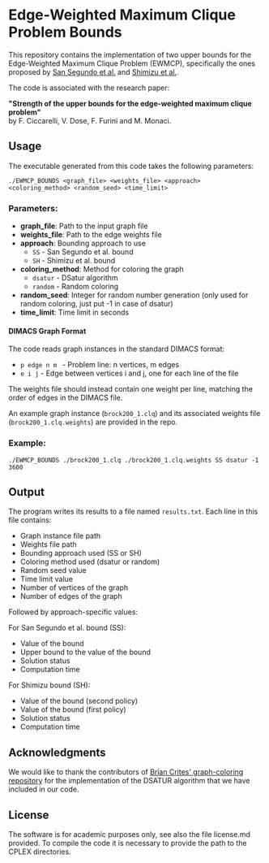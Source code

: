 # Edge-Weighted Maximum Clique Problem Bounds

This repository contains the implementation of two upper bounds for the Edge-Weighted Maximum Clique Problem (EWMCP), specifically the ones proposed by [San Segundo et al.](https://doi.org/10.1016/j.ejor.2019.03.047) and [Shimizu et al.](https://doi.org/10.1016/j.disopt.2020.100583). 

The code is associated with the research paper:

**"Strength of the upper bounds for the edge-weighted maximum clique problem"**  
by F. Ciccarelli, V. Dose, F. Furini and M. Monaci.


## Usage

The executable generated from this code takes the following parameters:

```
./EWMCP_BOUNDS <graph_file> <weights_file> <approach> <coloring_method> <random_seed> <time_limit>
```

### Parameters:

- **graph_file**: Path to the input graph file
- **weights_file**: Path to the edge weights file
- **approach**: Bounding approach to use
  - `SS` - San Segundo et al. bound
  - `SH` - Shimizu et al. bound
- **coloring_method**: Method for coloring the graph
  - `dsatur` - DSatur algorithm
  - `random` - Random coloring
- **random_seed**: Integer for random number generation (only used for random coloring, just put -1 in case of dsatur)
- **time_limit**: Time limit in seconds


#### DIMACS Graph Format

The code reads graph instances in the standard DIMACS format:

- `p edge n m ` - Problem line: n vertices, m edges
- `e i j` - Edge between vertices i and j, one for each line of the file

The weights file should instead contain one weight per line, matching the order of edges in the DIMACS file.

An example graph instance (`brock200_1.clq`) and its associated weights file (`brock200_1.clq.weights`) are provided in the repo.

### Example:
```
./EWMCP_BOUNDS ./brock200_1.clq ./brock200_1.clq.weights SS dsatur -1 3600
```

## Output

The program writes its results to a file named `results.txt`. Each line in this file contains:

- Graph instance file path
- Weights file path
- Bounding approach used (SS or SH)
- Coloring method used (dsatur or random)
- Random seed value
- Time limit value
- Number of vertices of the graph
- Number of edges of the graph

Followed by approach-specific values:

For San Segundo et al. bound (SS):
- Value of the bound
- Upper bound to the value of the bound
- Solution status
- Computation time

For Shimizu bound (SH):
- Value of the bound (second policy) 
- Value of the bound (first policy) 
- Solution status
- Computation time


## Acknowledgments

We would like to thank the contributors of [Brian Crites' graph-coloring repository](https://github.com/brrcrites/graph-coloring/tree/master) for the implementation of the DSATUR algorithm that we have included in our code.

## License

The software is for academic purposes only, see also the file license.md provided. To compile the code it is necessary to provide the path to the CPLEX directories.
